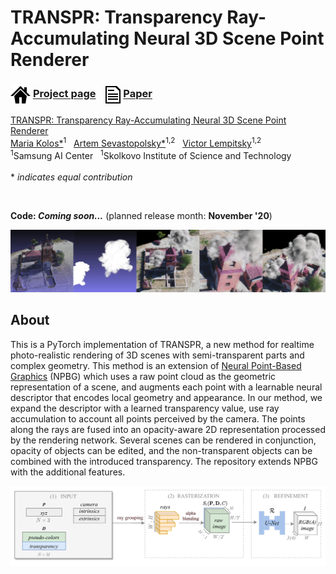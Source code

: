 # TRANSPR: Transparency Ray-Accumulating Neural 3D Scene Point Renderer
### <img align=center src=./docs/images/project.png width='32'/> [Project page](https://saic-violet.github.io/transpr) &ensp; <img align=center src=./docs/images/paper.png width='24'/> [Paper](https://arxiv.org/pdf/2009.02819.pdf)

[TRANSPR: Transparency Ray-Accumulating Neural 3D Scene Point Renderer](https://arxiv.org/pdf/2009.02819.pdf)<br>
[Maria Kolos*](https://github.com/mvkolos)<sup>1</sup> &nbsp;
[Artem Sevastopolsky*](https://seva100.github.io)<sup>1,2</sup> &nbsp;
[Victor Lempitsky](http://sites.skoltech.ru/compvision/members/vilem/)<sup>1,2</sup> <br>
<sup>1</sup>Samsung AI Center &nbsp; <sup>1</sup>Skolkovo Institute of Science and Technology <br><br>
\* *indicates equal contribution*

<br>

<b>Code: *Coming soon...*</b> (planned release month: **November '20**)<br>

<img src=docs/images/teaser.png width=1200>

## About

This is a PyTorch implementation of TRANSPR, a new method for realtime photo-realistic rendering of 3D scenes with semi-transparent parts and complex geometry. This method is an extension of [Neural Point-Based Graphics](https://saic-violet.github.io/npbg) (NPBG) which uses a raw point cloud as the geometric representation of a scene, and augments each point with a learnable neural descriptor that encodes local geometry and appearance. In our method, we expand the descriptor with a learned transparency value, use ray accumulation to account all points perceived by the camera. The points along the rays are fused into an opacity-aware 2D representation processed by the rendering network. Several scenes can be rendered in conjunction, opacity of objects can be edited, and the non-transparent objects can be combined with the introduced transparency. The repository extends NPBG with the additional features. 

<img src=docs/images/pipeline.png width=1200>
